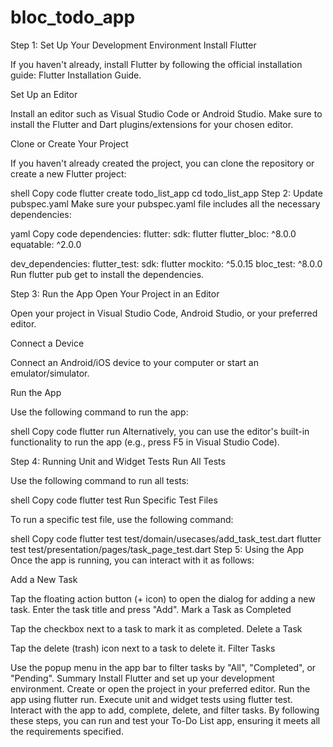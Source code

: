 # bloc_todo_app

Step 1: Set Up Your Development Environment
Install Flutter

If you haven't already, install Flutter by following the official installation guide: Flutter Installation Guide.

Set Up an Editor

Install an editor such as Visual Studio Code or Android Studio. Make sure to install the Flutter and Dart plugins/extensions for your chosen editor.

Clone or Create Your Project

If you haven't already created the project, you can clone the repository or create a new Flutter project:

shell
Copy code
flutter create todo_list_app
cd todo_list_app
Step 2: Update pubspec.yaml
Make sure your pubspec.yaml file includes all the necessary dependencies:

yaml
Copy code
dependencies:
  flutter:
    sdk: flutter
  flutter_bloc: ^8.0.0
  equatable: ^2.0.0

dev_dependencies:
  flutter_test:
    sdk: flutter
  mockito: ^5.0.15
  bloc_test: ^8.0.0
Run flutter pub get to install the dependencies.

Step 3: Run the App
Open Your Project in an Editor

Open your project in Visual Studio Code, Android Studio, or your preferred editor.

Connect a Device

Connect an Android/iOS device to your computer or start an emulator/simulator.

Run the App

Use the following command to run the app:

shell
Copy code
flutter run
Alternatively, you can use the editor's built-in functionality to run the app (e.g., press F5 in Visual Studio Code).

Step 4: Running Unit and Widget Tests
Run All Tests

Use the following command to run all tests:

shell
Copy code
flutter test
Run Specific Test Files

To run a specific test file, use the following command:

shell
Copy code
flutter test test/domain/usecases/add_task_test.dart
flutter test test/presentation/pages/task_page_test.dart
Step 5: Using the App
Once the app is running, you can interact with it as follows:

Add a New Task

Tap the floating action button (+ icon) to open the dialog for adding a new task.
Enter the task title and press "Add".
Mark a Task as Completed

Tap the checkbox next to a task to mark it as completed.
Delete a Task

Tap the delete (trash) icon next to a task to delete it.
Filter Tasks

Use the popup menu in the app bar to filter tasks by "All", "Completed", or "Pending".
Summary
Install Flutter and set up your development environment.
Create or open the project in your preferred editor.
Run the app using flutter run.
Execute unit and widget tests using flutter test.
Interact with the app to add, complete, delete, and filter tasks.
By following these steps, you can run and test your To-Do List app, ensuring it meets all the requirements specified.
